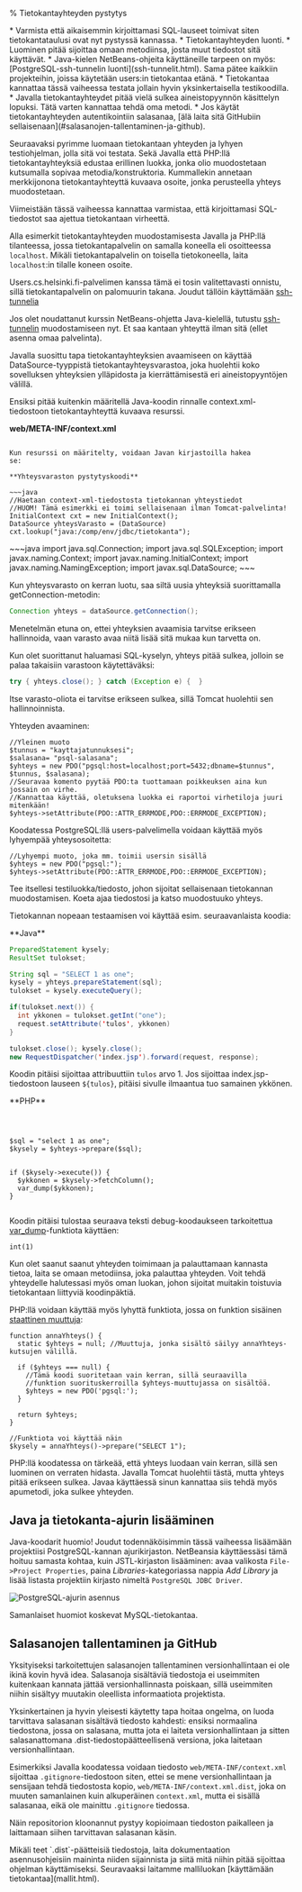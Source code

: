 % Tietokantayhteyden pystytys
<!-- order: 1 -->

<summary>
* Varmista että aikaisemmin kirjoittamasi SQL-lauseet toimivat siten tietokantataulusi ovat nyt pystyssä kannassa.
* Tietokantayhteyden luonti.
    * Luominen pitää sijoittaa omaan metodiinsa, josta muut tiedostot sitä käyttävät.
    * Java-kielen NetBeans-ohjeita käyttäneille tarpeen on myös: [PostgreSQL-ssh-tunnelin luonti](ssh-tunnelit.html). 
      Sama pätee kaikkiin projekteihin, joissa käytetään users:in tietokantaa etänä.
    * Tietokantaa kannattaa tässä vaiheessa testata jollain hyvin yksinkertaisella testikoodilla.
* Javalla tietokantayhteydet pitää vielä sulkea aineistopyynnön käsittelyn lopuksi. Tätä varten kannattaa tehdä oma metodi.
* Jos käytät tietokantayhteyden autentikointiin salasanaa, [älä laita sitä GitHubiin sellaisenaan](#salasanojen-tallentaminen-ja-github).
</summary>

Seuraavaksi pyrimme luomaan tietokantaan yhteyden ja lyhyen testiohjelman, 
jolla sitä voi testata. 
Sekä Javalla että PHP:llä tietokantayhteyksiä edustaa erillinen luokka,
jonka olio muodostetaan kutsumalla sopivaa metodia/konstruktoria.
Kummallekin annetaan merkkijonona tietokantayhteyttä kuvaava osoite,
jonka perusteella yhteys muodostetaan. 

<alert>
Viimeistään tässä vaiheessa kannattaa varmistaa, että kirjoittamasi SQL-tiedostot saa
ajettua tietokantaan virheettä.
</alert>

Alla esimerkit tietokantayhteyden muodostamisesta Javalla ja PHP:llä
tilanteessa, jossa tietokantapalvelin on samalla koneella eli osoitteessa `localhost`.
Mikäli tietokantapalvelin on toisella tietokoneella, laita `localhost`:in
tilalle koneen osoite. 

Users.cs.helsinki.fi-palvelimen kanssa tämä ei tosin valitettavasti onnistu,
sillä tietokantapalvelin on palomuurin takana.
Joudut tällöin käyttämään [ssh-tunnelia](ssh-tunnelit.html)

Jos olet noudattanut kurssin NetBeans-ohjetta Java-kielellä, 
tutustu [ssh-tunnelin](ssh-tunnelit.html) muodostamiseen nyt.
Et saa kantaan yhteyttä ilman sitä (ellet asenna omaa palvelinta).

<tabs>
<tab title="Java, JDBC ja context.xml">

Javalla suosittu tapa tietokantayhteyksien avaamiseen
on käyttää DataSource-tyyppistä tietokantayhteysvarastoa,
joka huolehtii koko sovelluksen yhteyksien ylläpidosta 
ja kierrättämisestä eri aineistopyyntöjen välillä.

Ensiksi pitää kuitenkin määritellä Java-koodin rinnalle context.xml-tiedostoon
tietokantayhteyttä kuvaava resurssi.

**web/META-INF/context.xml**

~~~xml<include src="../viikko1/esimerkit/context.xml" />~~~

Kun resurssi on määritelty, voidaan Javan kirjastoilla hakea
se:

**Yhteysvaraston pystytyskoodi**

~~~java
//Haetaan context-xml-tiedostosta tietokannan yhteystiedot
//HUOM! Tämä esimerkki ei toimi sellaisenaan ilman Tomcat-palvelinta!
InitialContext cxt = new InitialContext();
DataSource yhteysVarasto = (DataSource) cxt.lookup("java:/comp/env/jdbc/tietokanta");
~~~

<expandable title="Yllä olevan koodin vaatimat importit">
~~~java
import java.sql.Connection;
import java.sql.SQLException;
import javax.naming.Context;
import javax.naming.InitialContext;
import javax.naming.NamingException;
import javax.sql.DataSource;
~~~
</expandable>

Kun yhteysvarasto on kerran luotu, saa siltä uusia yhteyksiä 
suorittamalla getConnection-metodin:

~~~java
Connection yhteys = dataSource.getConnection(); 
~~~

Menetelmän etuna on, ettei yhteyksien avaamisia tarvitse
erikseen hallinnoida, vaan varasto avaa niitä 
lisää sitä mukaa kun tarvetta on. 

Kun olet suorittanut haluamasi SQL-kyselyn, yhteys pitää sulkea, 
jolloin se palaa takaisiin varastoon käytettäväksi:

~~~java
try { yhteys.close(); } catch (Exception e) {  }
~~~

Itse varasto-oliota ei tarvitse erikseen sulkea, sillä
Tomcat huolehtii sen hallinnoinnista.

</tab>
<tab title="PHP ja PDO">

Yhteyden avaaminen:

~~~inlinephp
//Yleinen muoto
$tunnus = "kayttajatunnuksesi";
$salasana= "psql-salasana";
$yhteys = new PDO("pgsql:host=localhost;port=5432;dbname=$tunnus", $tunnus, $salasana);
//Seuravaa komento pyytää PDO:ta tuottamaan poikkeuksen aina kun jossain on virhe.
//Kannattaa käyttää, oletuksena luokka ei raportoi virhetiloja juuri mitenkään!
$yhteys->setAttribute(PDO::ATTR_ERRMODE,PDO::ERRMODE_EXCEPTION);
~~~

Koodatessa PostgreSQL:llä users-palvelimella voidaan käyttää myös lyhyempää yhteysosoitetta:

~~~inlinephp
//Lyhyempi muoto, joka mm. toimii usersin sisällä
$yhteys = new PDO("pgsql:");
$yhteys->setAttribute(PDO::ATTR_ERRMODE,PDO::ERRMODE_EXCEPTION);
~~~

</tab>
</tabs>

Tee itsellesi testiluokka/tiedosto, johon sijoitat 
sellaisenaan tietokannan muodostamisen. Koeta
ajaa tiedostosi ja katso muodostuuko yhteys.

Tietokannan nopeaan testaamisen voi käyttää esim. seuraavanlaista koodia:

<sidebyside>
<column>
**Java** 

~~~java
PreparedStatement kysely;
ResultSet tulokset;

String sql = "SELECT 1 as one";
kysely = yhteys.prepareStatement(sql);
tulokset = kysely.executeQuery();

if(tulokset.next()) {
  int ykkonen = tulokset.getInt("one");
  request.setAttribute('tulos', ykkonen)
}

tulokset.close(); kysely.close();
new RequestDispatcher('index.jsp').forward(request, response);
~~~

Koodin pitäisi sijoittaa attribuuttiin `tulos` arvo 1. Jos sijoittaa index.jsp-tiedostoon lauseen `${tulos}`, pitäisi sivulle ilmaantua tuo samainen ykkönen.

</column>
<column>
**PHP** 

~~~inlinephp



$sql = "select 1 as one";
$kysely = $yhteys->prepare($sql);


if ($kysely->execute()) {
  $ykkonen = $kysely->fetchColumn();
  var_dump($ykkonen);
}


~~~

Koodin pitäisi tulostaa seuraava teksti debug-koodaukseen tarkoitettua
[var_dump](http://php.net/manual/en/function.var-dump.php)-funktiota käyttäen:

~~~
int(1)
~~~
</column>
</sidebyside>

Kun olet saanut saanut yhteyden toimimaan ja palauttamaan kannasta tietoa,
laita se omaan metodiinsa, joka palauttaa yhteyden. 
Voit tehdä yhteydelle halutessasi myös oman luokan, johon sijoitat
muitakin toistuvia tietokantaan liittyviä koodinpäktiä.

PHP:llä voidaan käyttää myös lyhyttä funktiota, jossa on funktion sisäinen
[staattinen muuttuja](http://php.net/manual/en/language.variables.scope.php#language.variables.scope.static):

~~~inlinephp
function annaYhteys() {
  static $yhteys = null; //Muuttuja, jonka sisältö säilyy annaYhteys-kutsujen välillä.

  if ($yhteys === null) { 
    //Tämä koodi suoritetaan vain kerran, sillä seuraavilla 
    //funktion suorituskerroilla $yhteys-muuttujassa on sisältöä.
    $yhteys = new PDO('pgsql:');
  }

  return $yhteys;
}

//Funktiota voi käyttää näin
$kysely = annaYhteys()->prepare("SELECT 1");
~~~

PHP:llä koodatessa on tärkeää, että yhteys luodaan vain kerran, sillä sen luominen on verraten hidasta. 
Javalla Tomcat huolehtii tästä, mutta yhteys pitää erikseen sulkea.
Javaa käyttäessä sinun kannattaa siis tehdä myös apumetodi, joka sulkee yhteyden.

## Java ja tietokanta-ajurin lisääminen

Java-koodarit huomio! Joudut todennäköisimmin tässä vaiheessa lisäämään projektiisi 
PostgreSQL-kannan ajurikirjaston.
NetBeansia käyttäessäsi tämä hoituu samasta kohtaa, kuin JSTL-kirjaston lisääminen:
avaa valikosta `File->Project Properties`,
paina _Libraries_-kategoriassa nappia _Add Library_ ja 
lisää listasta projektiin kirjasto nimeltä `PostgreSQL JDBC Driver`.

![PostgreSQL-ajurin asennus]({{myimgdir}}postgres-ajuri.png)

Samanlaiset huomiot koskevat MySQL-tietokantaa.

## Salasanojen tallentaminen ja GitHub

Yksityiseksi tarkoitettujen salasanojen tallentaminen
versionhallintaan ei ole ikinä kovin hyvä idea.
Salasanoja sisältäviä tiedostoja ei useimmiten kuitenkaan
kannata jättää versionhallinnasta poiskaan, sillä useimmiten niihin sisältyy 
muutakin oleellista informaatiota projektista.

Yksinkertainen ja hyvin yleisesti käytetty tapa hoitaa ongelma, on 
luoda tarvittava salasanan sisältävä tiedosto kahdesti:
ensiksi normaalina tiedostona, jossa on salasana, mutta jota ei laiteta versionhallintaan
ja sitten salasanattomana .dist-tiedostopäätteellisenä versiona, joka laitetaan versionhallintaan.

Esimerkiksi Javalla koodatessa voidaan tiedosto `web/META-INF/context.xml` 
sijoittaa `.gitignore`-tiedostoon siten, ettei se mene versionhallintaan
ja sensijaan tehdä tiedostosta kopio, `web/META-INF/context.xml.dist`,
joka on muuten samanlainen kuin alkuperäinen `context.xml`, mutta ei sisällä salasanaa,
eikä ole mainittu `.gitignore` tiedossa. 

Näin repositorion kloonannut pystyy kopioimaan tiedoston paikalleen ja 
laittamaan siihen tarvittavan salasanan käsin.

<alert>
Mikäli teet `.dist`-päätteisiä tiedostoja, laita dokumentaation asennusohjeisiin maininta niiden sijainnista
ja siitä mitä niihin pitää sijoittaa ohjelman käyttämiseksi.
</alert>

<next>
Seuravaaksi laitamme malliluokan [käyttämään tietokantaa](mallit.html).
</next>
